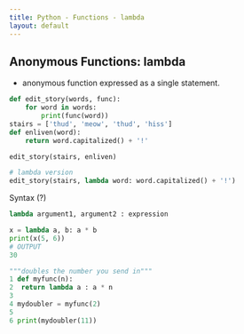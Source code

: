 ```yaml
---
title: Python - Functions - lambda
layout: default
---
```


## Anonymous Functions: lambda

* anonymous function expressed as a single statement.

```python
def edit_story(words, func):
    for word in words:
        print(func(word))
stairs = ['thud', 'meow', 'thud', 'hiss']
def enliven(word):
    return word.capitalized() + '!'

edit_story(stairs, enliven)

# lambda version
edit_story(stairs, lambda word: word.capitalized() + '!')
```

Syntax (?)

```python
lambda argument1, argument2 : expression
```

```python
x = lambda a, b: a * b
print(x(5, 6))
# OUTPUT
30
```

```python
"""doubles the number you send in"""
1 def myfunc(n):
2  return lambda a : a * n
3
4 mydoubler = myfunc(2)
5 
6 print(mydoubler(11))

```
